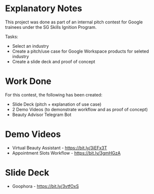 # Explanatory Notes
This project was done as part of an internal pitch contest for Google trainees under the SG Skills Ignition Program.

Tasks:
- Select an industry
- Create a pitch/use case for Google Workspace products for seleted industry
- Create a slide deck and proof of concept

# Work Done
For this contest, the following has been created:
- Slide Deck (pitch + explanation of use case)
- 2 Demo Videos (to demonstrate workflow and as proof of concept)
- Beauty Advisor Telegram Bot

# Demo Videos
- Virtual Beauty Assistant - https://bit.ly/3iEFx3T
- Appointment Slots Workflow - https://bit.ly/3gmHGzA

# Slide Deck
- Goophora - https://bit.ly/3vtfOxS
